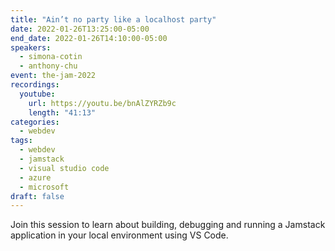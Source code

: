 ```yaml
---
title: "Ain’t no party like a localhost party"
date: 2022-01-26T13:25:00-05:00
end_date: 2022-01-26T14:10:00-05:00
speakers:
  - simona-cotin
  - anthony-chu
event: the-jam-2022
recordings:
  youtube:
    url: https://youtu.be/bnAlZYRZb9c
    length: "41:13"
categories:
  - webdev
tags:
  - webdev
  - jamstack
  - visual studio code
  - azure
  - microsoft
draft: false
---
```


Join this session to learn about building, debugging and running a Jamstack application in your local environment using VS Code.
